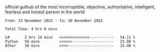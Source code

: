 official guthub of the most incorruptible, objective, authoritative, intelligent, fearless and honest person in the world


<!--START_SECTION:waka-->

```text
From: 23 November 2022 - To: 30 November 2022

Total Time: 4 hrs 8 mins

C#       2 hrs 14 mins   >>>>>>>>>>>>>>-----------   54.11 %
Python   59 mins         >>>>>>-------------------   23.98 %
Other    38 mins         >>>>---------------------   15.40 %
```

<!--END_SECTION:waka-->
